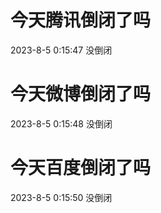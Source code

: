# 今天腾讯倒闭了吗

2023-8-5 0:15:47 没倒闭

# 今天微博倒闭了吗

2023-8-5 0:15:48 没倒闭

# 今天百度倒闭了吗

2023-8-5 0:15:50 没倒闭

